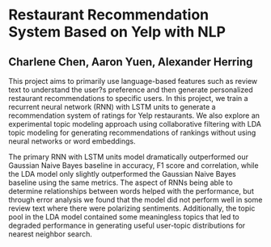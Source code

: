 # Restaurant Recommendation System Based on Yelp with NLP
## Charlene Chen, Aaron Yuen, Alexander Herring

This project aims to primarily use language-based features such as review text to understand the user?s
preference and then generate personalized restaurant recommendations to specific users. In this project, we train a recurrent neural network (RNN) with LSTM units to generate a recommendation system of ratings for Yelp restaurants. We also explore an experimental topic modeling approach using collaborative filtering with LDA topic modeling for generating recommendations of rankings without using neural networks or word embeddings.

The primary RNN with LSTM units model dramatically outperformed our Gaussian Naive Bayes
baseline in accuracy, F1 score and correlation, while the LDA model only slightly outperformed the Gaussian Naive Bayes baseline using the same metrics. The aspect of RNNs being able to determine relationships between words helped with the performance, but through error analysis we found that the model did not perform well in some review text where there were polarizing sentiments. Additionally, the topic pool in the LDA model contained some meaningless topics that led to degraded performance in generating useful user-topic distributions for nearest neighbor search.